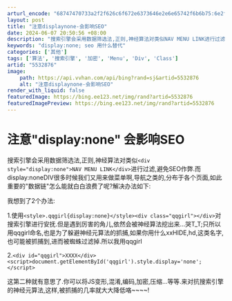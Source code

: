 ```yaml
---
arturl_encode: "68747470733a2f2f626c6f672e6373646e2e6e65742f6b6b75:6e2f61727469636c652f64657461696c732f35353332383736"
layout: post
title: "注意displaynone-会影响SEO"
date: 2024-06-07 20:50:56 +08:00
description: "搜索引擎会采用数据筛选法,正则,神经算法对类似NAV MENU LINK进行过滤,避免SEO作弊.而"
keywords: "display:none; seo 用什么替代"
categories: ['其他']
tags: ['算法', '搜索引擎', '加密', 'Menu', 'Div', 'Class']
artid: "5532876"
image:
    path: https://api.vvhan.com/api/bing?rand=sj&artid=5532876
    alt: "注意displaynone-会影响SEO"
render_with_liquid: false
featuredImage: https://bing.ee123.net/img/rand?artid=5532876
featuredImagePreview: https://bing.ee123.net/img/rand?artid=5532876
---
```


# 注意"display:none" 会影响SEO

搜索引擎会采用数据筛选法,正则,神经算法对类似`<div style="display:none">NAV MENU LINK</div>`进行过滤,避免SEO作弊.而display:noneDIV很多时候我们又用来做菜单啊,导航之类的,分布于各个页面,如此重要的"数据链"怎么能就白白浪费了呢?解决办法如下:

我想到了2个办法:

1.使用`<style>.qqgirl{display:none}</style><div class="qqgirl"></div>`对搜索引擎进行安抚.但是遇到厉害的角儿,依然会被神经算法挖出来...哭T\_T;只所以用qqgirl命名,也是为了躲避神经元算法的抓捕,如果你用什么xxHIDE,hd,这类名字,也可能被抓捕到,进而被蜘蛛过滤掉.所以我用qqgirl

2.`<div id="qqgirl">XXXX</div><script>document.getElementById('qqgirl').style.display='none';</script>`

这第二种就有意思了.你可以将JS变形,混淆,编码,加密,压缩...等等.来对抗搜索引擎的神经元算法,这样,被抓捕的几率就大大降低咯~~~~!